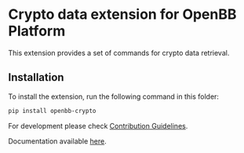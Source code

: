# Crypto data extension for OpenBB Platform

This extension provides a set of commands for crypto data retrieval.

## Installation

To install the extension, run the following command in this folder:

```bash
pip install openbb-crypto
```

For development please check [Contribution Guidelines](https://github.com/OpenBB-finance/OpenBBTerminal/blob/feature/openbb-sdk-v4/openbb_platform/CONTRIBUTING.md).

Documentation available [here](https://docs.openbb.co/sdk).
